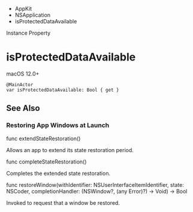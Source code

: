 

- AppKit
- NSApplication
-  isProtectedDataAvailable 

Instance Property

# isProtectedDataAvailable

macOS 12.0+

``` source
@MainActor
var isProtectedDataAvailable: Bool { get }
```

## See Also

### Restoring App Windows at Launch

func extendStateRestoration()

Allows an app to extend its state restoration period.

func completeStateRestoration()

Completes the extended state restoration.

func restoreWindow(withIdentifier: NSUserInterfaceItemIdentifier, state: NSCoder, completionHandler: (NSWindow?, (any Error)?) -> Void) -> Bool

Invoked to request that a window be restored.


